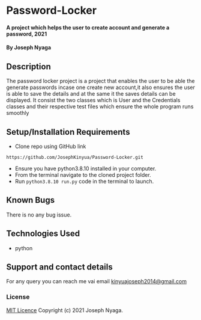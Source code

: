 # Password-Locker
#### A project which helps the user to create account and generate a password, 2021
#### By Joseph Nyaga
## Description
The password locker project is a project that enables the user to be able the generate passwords incase one create new account,it also ensures the user is able to save the details and at the same it the saves details can be displayed. It consist the two classes which is User and the Credentials classes and their respective test files which ensure the whole program runs smoothly
## Setup/Installation Requirements
* Clone repo using GitHub link
````````
https://github.com/JosephKinyua/Password-Locker.git

````````
* Ensure you have python3.8.10 installed in your computer.
* From the terminal navigate to the cloned project folder.
* Run ```python3.8.10 run.py``` code in the terminal to launch.
  
## Known Bugs
There is no any bug issue.

## Technologies Used
* python
  
## Support and contact details
For any query you can reach me vai email kinyuajoseph2014@gmail.com


### License
[MIT Licence](https://choosealicense.com/licenses/mit/)
Copyright (c) 2021 Joseph Nyaga.
